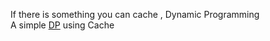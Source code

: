 
If there is something you can cache , Dynamic Programming</br>
A simple [DP](https://repl.it/@ChrisHuang2/DP#main.cpp) using Cache
